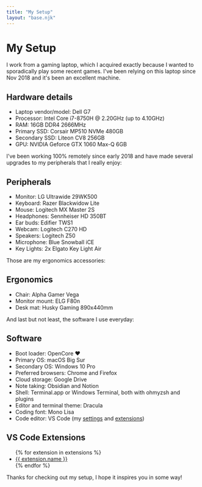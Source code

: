 ```yaml
---
title: "My Setup"
layout: "base.njk"
---
```


# My Setup

I work from a gaming laptop, which I acquired exactly because I wanted to sporadically play some recent games. I've been relying on this laptop since Nov 2018 and it's been an excellent machine.

<div class="my-10">
  <h2>Hardware details</h2>

  <ul class="list-disc ml-8">
    <li>Laptop vendor/model: Dell G7</li>
    <li>Processor: Intel Core i7-8750H @ 2.20GHz (up to 4.10GHz)</li>
    <li>RAM: 16GB DDR4 2666MHz</li>
    <li>Primary SSD: Corsair MP510 NVMe 480GB</li>
    <li>Secondary SSD: Liteon CV8 256GB</li>
    <li>GPU: NVIDIA Geforce GTX 1060 Max-Q 6GB</li>
  </ul>
</div>

I've been working 100% remotely since early 2018 and have made several upgrades to my peripherals that I really enjoy:

<div class="my-10">
  <h2>Peripherals</h2>

  <ul>
    <li>Monitor: LG Ultrawide 29WK500</li>
    <li>Keyboard: Razer Blackwidow Lite</li>
    <li>Mouse: Logitech MX Master 2S</li>
    <li>Headphones: Sennheiser HD 350BT</li>
    <li>Ear buds: Edifier TWS1</li>
    <li>Webcam: Logitech C270 HD</li>
    <li>Speakers: Logitech Z50</li>
    <li>Microphone: Blue Snowball iCE</li>
    <li>Key Lights: 2x Elgato Key Light Air</li>
  </ul>
</div>

Those are my ergonomics accessories:

<div class="my-10">
  <h2>Ergonomics</h2>

  <ul>
    <li>Chair: Alpha Gamer Vega</li>
    <li>Monitor mount: ELG F80n</li>
    <li>Desk mat: Husky Gaming 890x440mm</li>
  </ul>
</div>

And last but not least, the software I use everyday:

<div class="my-10">
  <h2>Software</h2>

  <ul>
    <li>Boot loader: OpenCore ❤️</li>
    <li>Primary OS: macOS Big Sur</li>
    <li>Secondary OS: Windows 10 Pro</li>
    <li>Preferred browsers: Chrome and Firefox</li>
    <li>Cloud storage: Google Drive</li>
    <li>Note taking: Obsidian and Notion</li>
    <li>Shell: Terminal.app or Windows Terminal, both with ohmyzsh and plugins</li>
    <li>Editor and terminal theme: Dracula</li>
    <li>Coding font: Mono Lisa</li>
    <li>Code editor: VS Code (my <a href="https://gist.github.com/fmoliveira/8bbbbecc8cbb35a0da3e66b52522318e#file-settings-json" target="_blank" rel="noopener noreferrer">settings</a> and <a href="https://gist.github.com/fmoliveira/8bbbbecc8cbb35a0da3e66b52522318e#file-extensions-json" target="_blank" rel="noopener noreferrer">extensions</a>)</li>
  </ul>
</div>

<div class="my-10">
  <h2>VS Code Extensions</h2>

  <ul>
    {% for extension in extensions %}
  <li><a href="{{ extension.url }}" target="_blank" rel="noopener noreferrer">{{ extension.name }}</a></li>
    {% endfor %}
  </ul>
</div>

<p>Thanks for checking out my setup, I hope it inspires you in some way!</p>
